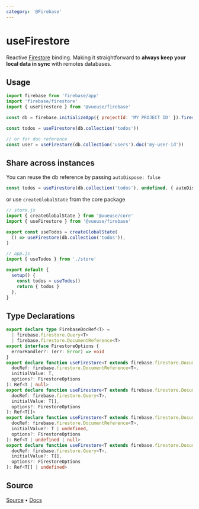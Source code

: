 ```yaml
---
category: '@Firebase'
---
```


# useFirestore

Reactive [Firestore](https://firebase.google.com/docs/firestore) binding. Making it straightforward to **always keep your local data in sync** with remotes databases.

## Usage

```js {7,9}
import firebase from 'firebase/app'
import 'firebase/firestore'
import { useFirestore } from '@vueuse/firebase'

const db = firebase.initializeApp({ projectId: 'MY PROJECT ID' }).firestore()

const todos = useFirestore(db.collection('todos'))

// or for doc reference
const user = useFirestore(db.collection('users').doc('my-user-id'))
```

## Share across instances

You can reuse the db reference by passing `autoDispose: false`

```ts
const todos = useFirestore(db.collection('todos'), undefined, { autoDispose: false })
```

or use `createGlobalState` from the core package

```js
// store.js
import { createGlobalState } from '@vueuse/core'
import { useFirestore } from '@vueuse/firebase'

export const useTodos = createGlobalState(
  () => useFirestore(db.collection('todos')),
)
```

```js
// app.js
import { useTodos } from './store'

export default {
  setup() {
    const todos = useTodos()
    return { todos }
  },
}
```


<!--FOOTER_STARTS-->
## Type Declarations

```typescript
export declare type FirebaseDocRef<T> =
  | firebase.firestore.Query<T>
  | firebase.firestore.DocumentReference<T>
export interface FirestoreOptions {
  errorHandler?: (err: Error) => void
}
export declare function useFirestore<T extends firebase.firestore.DocumentData>(
  docRef: firebase.firestore.DocumentReference<T>,
  initialValue: T,
  options?: FirestoreOptions
): Ref<T | null>
export declare function useFirestore<T extends firebase.firestore.DocumentData>(
  docRef: firebase.firestore.Query<T>,
  initialValue: T[],
  options?: FirestoreOptions
): Ref<T[]>
export declare function useFirestore<T extends firebase.firestore.DocumentData>(
  docRef: firebase.firestore.DocumentReference<T>,
  initialValue?: T | undefined,
  options?: FirestoreOptions
): Ref<T | undefined | null>
export declare function useFirestore<T extends firebase.firestore.DocumentData>(
  docRef: firebase.firestore.Query<T>,
  initialValue?: T[],
  options?: FirestoreOptions
): Ref<T[] | undefined>
```

## Source

[Source](https://github.com/vueuse/vueuse/blob/master/packages/firebase/useFirestore/index.ts) • [Docs](https://github.com/vueuse/vueuse/blob/master/packages/firebase/useFirestore/index.md)


<!--FOOTER_ENDS-->
